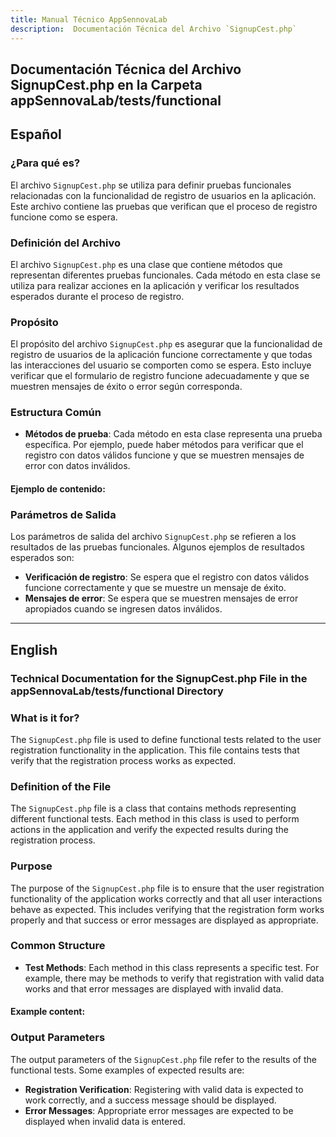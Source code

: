 ```yaml
---
title: Manual Técnico AppSennovaLab
description:  Documentación Técnica del Archivo `SignupCest.php`
---
```


## Documentación Técnica del Archivo SignupCest.php en la Carpeta appSennovaLab/tests/functional

## Español

### ¿Para qué es?
El archivo `SignupCest.php` se utiliza para definir pruebas funcionales relacionadas con la funcionalidad de registro de usuarios en la aplicación. Este archivo contiene las pruebas que verifican que el proceso de registro funcione como se espera.

### Definición del Archivo
El archivo `SignupCest.php` es una clase que contiene métodos que representan diferentes pruebas funcionales. Cada método en esta clase se utiliza para realizar acciones en la aplicación y verificar los resultados esperados durante el proceso de registro.

### Propósito
El propósito del archivo `SignupCest.php` es asegurar que la funcionalidad de registro de usuarios de la aplicación funcione correctamente y que todas las interacciones del usuario se comporten como se espera. Esto incluye verificar que el formulario de registro funcione adecuadamente y que se muestren mensajes de éxito o error según corresponda.

### Estructura Común
- **Métodos de prueba**: Cada método en esta clase representa una prueba específica. Por ejemplo, puede haber métodos para verificar que el registro con datos válidos funcione y que se muestren mensajes de error con datos inválidos.

#### Ejemplo de contenido:

### Parámetros de Salida
Los parámetros de salida del archivo `SignupCest.php` se refieren a los resultados de las pruebas funcionales. Algunos ejemplos de resultados esperados son:

- **Verificación de registro**: Se espera que el registro con datos válidos funcione correctamente y que se muestre un mensaje de éxito.
- **Mensajes de error**: Se espera que se muestren mensajes de error apropiados cuando se ingresen datos inválidos.

---

## English

### Technical Documentation for the SignupCest.php File in the appSennovaLab/tests/functional Directory

### What is it for?
The `SignupCest.php` file is used to define functional tests related to the user registration functionality in the application. This file contains tests that verify that the registration process works as expected.

### Definition of the File
The `SignupCest.php` file is a class that contains methods representing different functional tests. Each method in this class is used to perform actions in the application and verify the expected results during the registration process.

### Purpose
The purpose of the `SignupCest.php` file is to ensure that the user registration functionality of the application works correctly and that all user interactions behave as expected. This includes verifying that the registration form works properly and that success or error messages are displayed as appropriate.

### Common Structure
- **Test Methods**: Each method in this class represents a specific test. For example, there may be methods to verify that registration with valid data works and that error messages are displayed with invalid data.

#### Example content:

### Output Parameters
The output parameters of the `SignupCest.php` file refer to the results of the functional tests. Some examples of expected results are:

- **Registration Verification**: Registering with valid data is expected to work correctly, and a success message should be displayed.
- **Error Messages**: Appropriate error messages are expected to be displayed when invalid data is entered.
